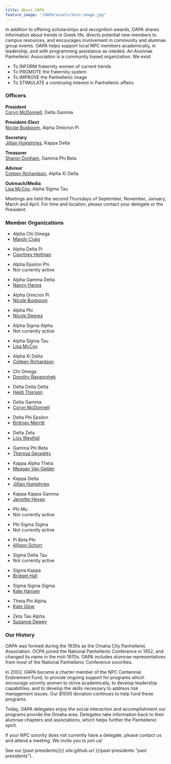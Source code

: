 ```yaml
---
title: About OAPA
feature_image: "/OAPA/assets/hero-image.jpg"
---
```


In addition to offering scholarships and recognition awards, OAPA shares information about trends in
Greek life, directs potential new members to campus resources, and encourages involvement in
community and alumnae group events. OAPA helps support local NPC members academically, in
leadership, and with programming assistance as needed. An Alumnae Panhellenic Association is a
community based organization. We exist
- To INFORM fraternity women of current trends
- To PROMOTE the fraternity system
- To IMPROVE the Panhellenic image
- To STIMULATE a continuing interest in Panhellenic affairs


### Officers

<div class="officers">

<p><strong>President</strong><br>  
<a href="mailto:corynnydia@gmail.com?subject=OAPA%20Information">Coryn McDonnell</a>, Delta Gamma</p>

<p><strong>President-Elect</strong><br> 
<a href="mailto:nicole.busboom@gmail.com?subject=OAPA%20Information">Nicole Busboom</a>, Alpha Omicron Pi</p>

<p><strong>Secretary</strong><br> 
<a href="mailto:jillianhumphries@cox.net?subject=OAPA%20Information">Jillian Humphries</a>, Kappa Delta</p>

<p><strong>Treasurer</strong><br> 
<a href="mailto:sdunham25@gmail.com?subject=OAPA%20Information">Sharon Dunham</a>, Gamma Phi Beta</p> 

<p><strong>Advisor</strong><br> 
<a href="mailto:crichardson323@gmail.com?subject=OAPA%20Information">Colleen Richardson</a>, Alpha Xi Delta</p>

<p><strong>Outreach/Media</strong><br> 
<a href="mailto:lgrm@cox.net?subject=OAPA%20Information">Lisa McCoy</a>, Alpha Sigma Tau</p> 

</div>

Meetings are held the second Thursdays of September, November, January, March and April. For time and location, please contact your delegate or the President.


### Member Organizations

<div class="members">
<ul>
<li>Alpha Chi Omega</li>
<li><a href="mailto:mandycraig@cox.net?subject=OAPA%20Information">Mandy Craig</a></li>
</ul>
<ul>
<li>Alpha Delta Pi</li>
<li><a href="mailto:enaaadpi.panhellenic@gmail.com?subject=OAPA%20Information">Courtney Heitman</a></li>
</ul>
<ul>
<li>Alpha Epsilon Phi</li>
<li>Not currently active</li>
</ul>
<ul>
<li>Alpha Gamma Delta</li>
<li><a href="mailto:gjwnah@cox.net?subject=OAPA%20Information">Nancy Harms</a></li>
</ul>
<ul>
<li>Alpha Omicron Pi</li>
<li><a href="mailto:nicole.busboom@gmail.com?subject=OAPA%20Information">Nicole Busboom</a></li>
</ul>
<ul>
<li>Alpha Phi</li>
<li><a href="mailto:suppyduppy@cox.net?subject=OAPA%20Information">Nicole Deprez</a></li>
</ul>
<ul>
<li>Alpha Sigma Alpha</li>
<li>Not currently active</li>
</ul>
<ul>
<li>Alpha Sigma Tau</li>
<li><a href="mailto:lgrm@cox.net?subject=OAPA%20Information">Lisa McCoy</a></li>
</ul>
<ul>
<li>Alpha Xi Delta</li>
<li><a href="mailto:crichardson323@gmail.com?subject=OAPA%20Information">Colleen Richardson</a></li>
</ul>
<ul>
<li>Chi Omega</li>
<li><a href="mailto:momrazz@cox.net?subject=OAPA%20Information">Dorothy Rasgorshek</a></li>
</ul>
<ul>
<li>Delta Delta Delta</li>
<li><a href="mailto:thorson.heidi@gmail.com?subject=OAPA%20Information">Heidi Thorson</a></li>
</ul>
<ul>
<li>Delta Gamma</li>
<li><a href="mailto:corynnydia@gmail.com?subject=OAPA%20Information">Coryn McDonnell</a></li>
</ul>
<ul>
<li>Delta Phi Epsilon</li>
<li><a href="mailto:brittney.j.merritt@gmail.com?subject=OAPA%20Information">Brittney Merritt</a></li>
</ul>
<ul>
<li>Delta Zeta</li>
<li><a href="mailto:lwestfal8@yahoo.com?subject=OAPA%20Information">Lois Westfall</a></li>
</ul>
<ul>
<li>Gamma Phi Beta</li>
<li><a href="mailto:mgeraghty@cox.net?subject=OAPA%20Information">Theresa Geraghty</a></li>
</ul>
<ul>
<li>Kappa Alpha Theta</li>
<li><a href="mailto:meaganvg@yahoo.com?subject=OAPA%20Information">Meagan Van Gelder</a></li>
</ul>
<ul>
<li>Kappa Delta</li>
<li><a href="mailto:jillianhumphries@cox.net?subject=OAPA%20Information">Jillian Humphries</a></li>
</ul>
<ul>
<li>Kappa Kappa Gamma</li>
<li><a href="mailto:jennifer.heyen@yahoo.com?subject=OAPA%20Information">Jennifer Heyen</a></li>
</ul>
<ul>
<li>Phi Mu</li>
<li>Not currently active</li>
</ul>
<ul>
<li>Phi Sigma Sigma</li>
<li>Not currently active</li>
</ul>
<ul>
<li>Pi Beta Phi</li>
<li><a href="mailto:a.schorr11@gmail.com?subject=OAPA%20Information">Allison Schorr</a></li>
</ul>
<ul>
<li>Sigma Delta Tau</li>
<li>Not currently active</li>
</ul>
<ul>
<li>Sigma Kappa</li>
<li><a href="mailto:bridgetsuehall@gmail.com?subject=OAPA%20Information">Bridget Hall</a></li>
</ul>
<ul>
<li>Sigma Sigma Sigma</li>
<li><a href="mailto:kate.hansen@outlook.com?subject=OAPA%20Information">Kate Hansen</a></li>
</ul>
<ul>
<li>Theta Phi Alpha</li>
<li><a href="mailto:kathleenglow@gmail.com?subject=OAPA%20Information">Kate Glow</a></li>
</ul>
<ul>
<li>Zeta Tau Alpha</li>
<li><a href="mailto:suzanneldewey@msn.com?subject=OAPA%20Information">Suzanne Dewey</a></li>
</ul>
</div>


### Our History

OAPA was formed during the 1930s as the Omaha City Panhellenic Association. OCPA joined the National Panhellenic Conference in 1952, and changed its name in the mid-1970s. OAPA includes alumnae representatives from most of the National Panhellenic Conference sororities.

In 2002, OAPA became a charter member of the NPC Centennial Endowment Fund, to provide ongoing support for programs which encourage sorority women to strive academically, to develop leadership capabilities, and to develop the skills necessary to address risk management issues. Our $1000 donation continues to help fund these programs.

Today, OAPA delegates enjoy the social interaction and accomplishment our programs provide the Omaha area. Delegates take information back to their alumnae chapters and associations, which helps further the Panhellenic spirit. 

If your NPC sorority does not currently have a delegate, please contact us and attend a meeting. We invite you to join us!

See our [past presidents]({{ site.github.url }}/past-presidents "past presidents").


